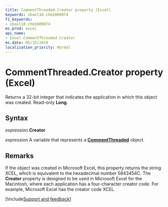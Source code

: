```yaml
---
title: CommentThreaded.Creator property (Excel)
keywords: vbaxl10.chm1009074
f1_keywords:
- vbaxl10.chm1009074
ms.prod: excel
api_name:
- Excel.CommentThreaded.Creator
ms.date: 05/15/2019
localization_priority: Normal
---
```



# CommentThreaded.Creator property (Excel)

Returns a 32-bit integer that indicates the application in which this object was created. Read-only **Long**.


## Syntax

_expression_.**Creator**

_expression_ A variable that represents a **[CommentThreaded](Excel.CommentThreaded.md)** object.


## Remarks

If the object was created in Microsoft Excel, this property returns the string XCEL, which is equivalent to the hexadecimal number 5843454C. The **Creator** property is designed to be used in Microsoft Excel for the Macintosh, where each application has a four-character creator code. For example, Microsoft Excel has the creator code XCEL.




[!include[Support and feedback](~/includes/feedback-boilerplate.md)]